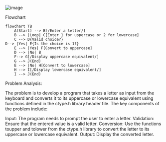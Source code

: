 ![image](https://github.com/SWEG-2015EC-Batch/Code-Warrior/assets/149233683/2dc802e8-9461-4e2d-879b-ed5e501615eb)

Flowchart 
```mermaid
flowchart TB
    A(Start) --> B[/Enter a letter/]
    B --> |Loop| C[Enter 1 for uppercase or 2 for lowercase]
    C --> D{Valid choice?}
D--> |Yes| E{Is the choice is 1?}
    E --> |Yes| F[Convert to uppercase]
    D --> |No| B
    F--> G[/Display uppercase equivalent/]
    G --> J(End)
    E --> |No| H[Convert to lowercase]
    H --> I[/Display lowercase equivalent/]
    I --> J(End)
```












Problem Analysis:

The problem is to develop a program that takes a letter as input from the keyboard and converts it to its uppercase or lowercase equivalent using functions defined in the ctype.h library header file. The key components of the problem include:

Input: The program needs to prompt the user to enter a letter.
Validation: Ensure that the entered value is a valid letter.
Conversion: Use the functions toupper and tolower from the ctype.h library to convert the letter to its uppercase or lowercase equivalent.
Output: Display the converted letter.





